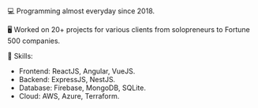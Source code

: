 💻 Programming almost everyday since 2018.

🖥 Worked on 20+ projects for various clients from solopreneurs to Fortune 500 companies.

🍳 Skills:
  - Frontend: ReactJS, Angular, VueJS.
  - Backend: ExpressJS, NestJS.
  - Database: Firebase, MongoDB, SQLite.
  - Cloud: AWS, Azure, Terraform.
  
  
